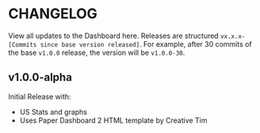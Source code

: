 # CHANGELOG

View all updates to the Dashboard here. Releases are structured `vx.x.x-[Commits since base version released]`. For example, after 30 commits of the base `v1.0.0` release, the version will be `v1.0.0-30`.

## v1.0.0-alpha

Initial Release with:

- US Stats and graphs
- Uses Paper Dashboard 2 HTML template by Creative Tim
